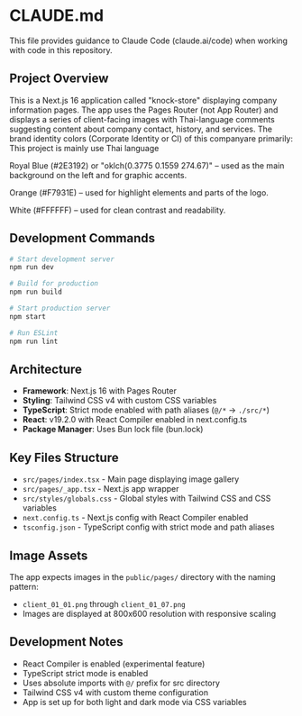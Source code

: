 # CLAUDE.md

This file provides guidance to Claude Code (claude.ai/code) when working with code in this repository.

## Project Overview

This is a Next.js 16 application called "knock-store" displaying company information pages. The app uses the Pages Router (not App Router) and displays a series of client-facing images with Thai-language comments suggesting content about company contact, history, and services.
The brand identity colors (Corporate Identity or CI) of this companyare primarily:
This project is mainly use Thai language

Royal Blue (#2E3192) or "oklch(0.3775 0.1559 274.67)" – used as the main background on the left and for graphic accents.

Orange (#F7931E) – used for highlight elements and parts of the logo.

White (#FFFFFF) – used for clean contrast and readability.

## Development Commands

```bash
# Start development server
npm run dev

# Build for production
npm run build

# Start production server
npm start

# Run ESLint
npm run lint
```

## Architecture

- **Framework**: Next.js 16 with Pages Router
- **Styling**: Tailwind CSS v4 with custom CSS variables
- **TypeScript**: Strict mode enabled with path aliases (`@/*` → `./src/*`)
- **React**: v19.2.0 with React Compiler enabled in next.config.ts
- **Package Manager**: Uses Bun lock file (bun.lock)

## Key Files Structure

- `src/pages/index.tsx` - Main page displaying image gallery
- `src/pages/_app.tsx` - Next.js app wrapper
- `src/styles/globals.css` - Global styles with Tailwind CSS and CSS variables
- `next.config.ts` - Next.js config with React Compiler enabled
- `tsconfig.json` - TypeScript config with strict mode and path aliases

## Image Assets

The app expects images in the `public/pages/` directory with the naming pattern:

- `client_01_01.png` through `client_01_07.png`
- Images are displayed at 800x600 resolution with responsive scaling

## Development Notes

- React Compiler is enabled (experimental feature)
- TypeScript strict mode is enabled
- Uses absolute imports with `@/` prefix for src directory
- Tailwind CSS v4 with custom theme configuration
- App is set up for both light and dark mode via CSS variables
